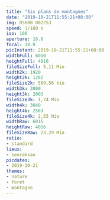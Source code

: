 ```yaml
---
title: "Six plans de montagnes"
date: "2019-10-21T11:55:21+08:00"
img: D5600_002253
speed: 1/100 s
iso: 100
aperture: 16.0
focal: 18.0
picInstant: 2019-10-21T11:55:21+08:00
widthFull: 6016
heightFull: 4016
fileSizeFull: 5,11 Mio
width2k: 1920
height2k: 1282
fileSize2k: 569,56 kio
width3k: 3000
height3k: 2003
fileSize3k: 1,74 Mio
width4k: 3840
height4k: 2563
fileSize4k: 2,55 Mio
widthRaw: 6016
heightRaw: 4016
fileSizeRaw: 23,29 Mio
ratio:
- standard
lieux:
- seoraksan
picdates:
- 2019-10-21
themes:
- nature
- foret
- montagne
---
```


